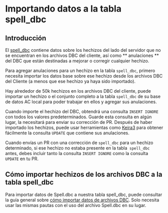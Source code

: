 ﻿# Importando datos a la tabla spell_dbc

## Introducción

El [spell_dbc](spell_dbc) contiene datos sobre los hechizos del lado del servidor que no se encuentran en los archivos DBC del cliente, así como ** anulaciones ** del DBC que están destinadas a mejorar o corregir cualquier hechizo.

Para agregar anulaciones para un hechizo en la tabla `spell_dbc`, primero necesita importar los datos base sobre ese hechizo desde los archivos DBC del Cliente (a menos que ese hechizo ya haya sido importado).

Hay alrededor de 50k hechizos en los archivos DBC del cliente, puede importar un hechizo o el conjunto completo a la tabla `spell_dbc` de su base de datos AC local para poder trabajar en ellos y agregar sus anulaciones.

Cuando importe el hechizo del DBC, obtendrá una consulta `INSERT IGNORE` con todos los valores predeterminados. Guarde esta consulta en algún lugar, la necesitará para enviar su corrección de PR.
Después de haber importado los hechizos, puede usar herramientas como [Keira3](https://www.azerothcore.org/Keira3/) para obtener fácilmente la consulta `UPDATE` que contiene sus anulaciones.

Cuando envías un PR con una corrección de `spell_dbc` para un hechizo determinado, si ese hechizo no estaba presente en la tabla` spell_dbc` antes, debes incluir tanto la consulta `INSERT IGNORE` como la consulta` UPDATE` en tu PR.

## Cómo importar hechizos de los archivos DBC a la tabla spell_dbc

Para importar datos de Spell.dbc a nuestra tabla spell_dbc, puede consultar la guía general sobre [cómo importar datos de archivos DBC](how-to-import-dbc-data-in-db).
Solo necesita usar las mismas pautas con el uso del archivo Spell.dbc en su lugar.
